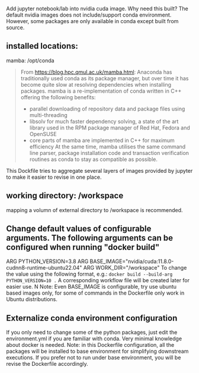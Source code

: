 Add jupyter notebook/lab into nvidia cuda image.
Why need this built? 
The default nvidia images does not include/support conda environment. However, some packages are only available in conda except built from source.

## installed locations: 
mamba: /opt/conda

> From https://blog.hpc.qmul.ac.uk/mamba.html:
> Anaconda has traditionally used conda as its package manager, but over time it has become quite slow at resolving dependencies when installing packages. mamba is a re-implementation of conda written in C++ offering the following benefits:
> * parallel downloading of repository data and package files using multi-threading
> * libsolv for much faster dependency solving, a state of the art library used in the RPM package manager of Red Hat, Fedora and OpenSUSE
> * core parts of mamba are implemented in C++ for maximum efficiency
> At the same time, mamba utilises the same command line parser, package installation code and transaction verification routines as conda to stay as compatible as possible.

This Dockfile tries to aggregate several layers of images provided by jupyter to make it easier to revise in one place. 

## working directory:  /workspace
mapping a volumn of external directory to /workspace is recommended.


## Change default values of configurable arguments. The following arguments can be configured when running "docker build"
ARG PYTHON_VERSION=3.8
ARG BASE_IMAGE="nvidia/cuda:11.8.0-cudnn8-runtime-ubuntu22.04"
ARG WORK_DIR="/workspace"
To change the value using the following format, e.g.: 
```docker build --build-arg PYTHON_VERSION=10 .```
A corresponding workflow file will be created later for easier use. N
Note: Even BASE_IMAGE is configurable, try use ubuntu based images only, for some of commands in the Dockerfile only work in Ubuntu distributions.


## Externalize conda environment configuration
If you only need to change some of the python packages, just edit the environment.yml if you are familiar with conda. Very minimal knowledge about docker is needed.
Note: in this Dockerfile configuration, all the packages will be installed to base environment for simplifying downstream executions. If you prefer not to run under base environment, you will be revise the Dockerfile accordingly.
